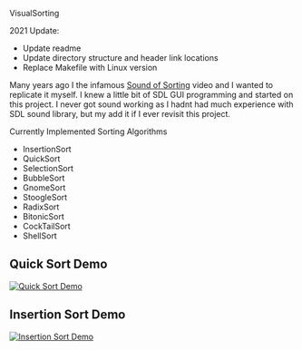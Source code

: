 VisualSorting

2021 Update:
 - Update readme
 - Update directory structure and header link locations
 - Replace Makefile with Linux version

Many years ago I the infamous [Sound of Sorting](https://panthema.net/2013/sound-of-sorting/) video and I wanted to replicate it myself. I knew a little bit of SDL GUI programming and started on this project. I never got sound working as I hadnt had much experience with SDL sound library, but my add it if I ever revisit this project. 

Currently Implemented Sorting Algorithms
 - InsertionSort
 - QuickSort
 - SelectionSort
 - BubbleSort
 - GnomeSort
 - StoogleSort
 - RadixSort
 - BitonicSort
 - CockTailSort
 - ShellSort

## Quick Sort Demo
[![Quick Sort Demo](https://img.youtube.com/vi/FhixIORvMF4/0.jpg)](https://youtu.be/FhixIORvMF4)

## Insertion Sort Demo
[![Insertion Sort Demo](https://img.youtube.com/vi/h4KgaPAVMJ8/0.jpg)](https://youtu.be/h4KgaPAVMJ8)